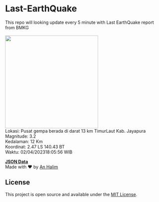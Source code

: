 # Last-EarthQuake
This repo will looking update every 5 minute with Last EarthQuake report from BMKG
<br>
<br>
<img src="https://ews.bmkg.go.id/TEWS/data/20230402180556.mmi.jpg?0887107uxihpci3fu987ead" width="300"/>
<br>
Lokasi: Pusat gempa berada di darat 13 km TimurLaut Kab. Jayapura <br>
Magnitude: 3.2 <br>
Kedalaman: 12 Km <br>
Koordinat: 2.47 LS 140.43 BT <br>
Waktu: 02/04/202318:05:56 WIB <br>

<a href="./data/data.json">**JSON Data**</a>
<br>
Made with ❤️ by <a href="https://github.com/an-halim">An Halim</a>
## License

This project is open source and available under the [MIT License](LICENSE).
